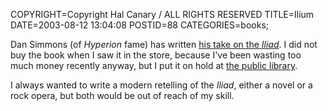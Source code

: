 COPYRIGHT=Copyright Hal Canary / ALL RIGHTS RESERVED
TITLE=Ilium
DATE=2003-08-12 13:04:08
POSTID=88
CATEGORIES=books;

Dan Simmons (of _Hyperion_ fame) has written [his take on the _Iliad_](http://www.amazon.com/exec/obidos/ASIN/0380978938/theworldofhalcan/). I did not buy the book when I saw it in the store, because I've been wasting too much money recently anyway, but I put it on hold at [the public library](http://madison.scls.lib.wi.us/).

I always wanted to write a modern retelling of the _Iliad_, either a novel or a rock opera, but both would be out of reach of my skill.
